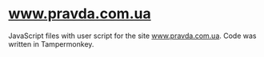 # www.pravda.com.ua
JavaScript files with user script for the site www.pravda.com.ua.
Code was written in Tampermonkey.
